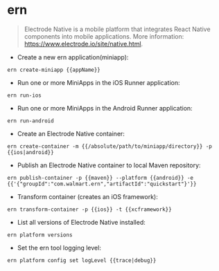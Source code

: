 # ern

> Electrode Native is a mobile platform that integrates React Native components into mobile applications.
> More information: <https://www.electrode.io/site/native.html>.

- Create a new ern application(miniapp):

`ern create-miniapp {{appName}}`

- Run one or more MiniApps in the iOS Runner application:

`ern run-ios`

- Run one or more MiniApps in the Android Runner application:

`ern run-android`

- Create an Electrode Native container:

`ern create-container -m {{/absolute/path/to/miniapp/directory}} -p {{ios|android}}`

- Publish an Electrode Native container to local Maven repository:

`ern publish-container -p {{maven}} --platform {{android}} -e {{'{"groupId":"com.walmart.ern","artifactId":"quickstart"}'}}`

- Transform container (creates an iOS framework):

`ern transform-container -p {{ios}} -t {{xcframework}}`

- List all versions of Electrode Native installed:

`ern platform versions`

- Set the ern tool logging level:

`ern platform config set logLevel {{trace|debug}}`
